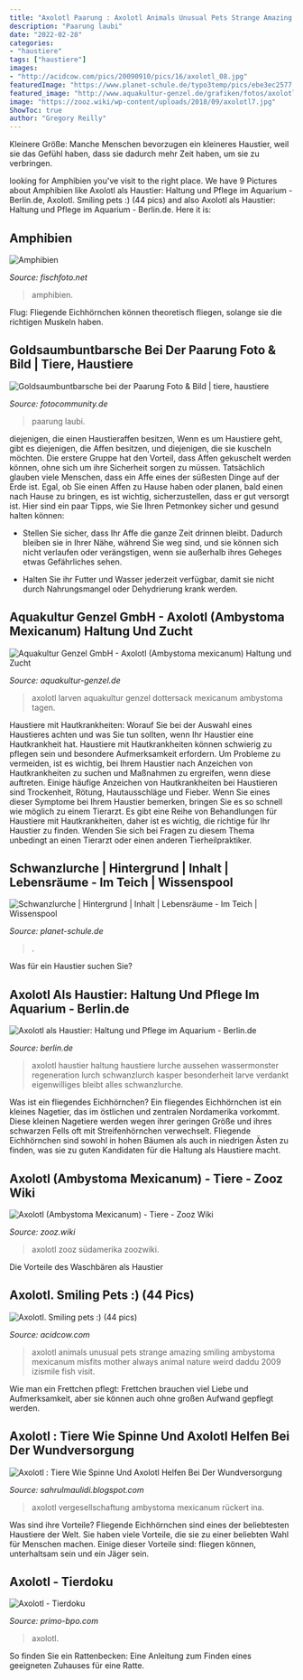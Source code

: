 ```yaml
---
title: "Axolotl Paarung : Axolotl Animals Unusual Pets Strange Amazing Smiling Ambystoma Mexicanum Misfits Mother Always Animal Nature Weird Daddu 2009 Izismile Fish Visit"
description: "Paarung laubi"
date: "2022-02-28"
categories:
- "haustiere"
tags: ["haustiere"]
images:
- "http://acidcow.com/pics/20090910/pics/16/axolotl_08.jpg"
featuredImage: "https://www.planet-schule.de/typo3temp/pics/ebe3ec2577.jpg"
featured_image: "http://www.aquakultur-genzel.de/grafiken/fotos/axolotl_8.jpg"
image: "https://zooz.wiki/wp-content/uploads/2018/09/axolotl7.jpg"
ShowToc: true
author: "Gregory Reilly"
---
```



Kleinere Größe: Manche Menschen bevorzugen ein kleineres Haustier, weil sie das Gefühl haben, dass sie dadurch mehr Zeit haben, um sie zu verbringen.

	

		
looking for Amphibien you've visit to the right place. We have 9 Pictures about Amphibien like Axolotl als Haustier: Haltung und Pflege im Aquarium - Berlin.de, Axolotl. Smiling pets :) (44 pics) and also Axolotl als Haustier: Haltung und Pflege im Aquarium - Berlin.de. Here it is:
		
    
## Amphibien

<img loading=lazy src="http://fischfoto.net/images/60023.jpg" onerror="this.onerror=null;this.src='https://tse3.mm.bing.net/th?id=OIP.nzQ9OXrgQaKKCfkp7gMt9gHaE8&amp;pid=15.1';" alt="Amphibien">

_Source: fischfoto.net_

>amphibien. 

	

Flug: Fliegende Eichhörnchen können theoretisch fliegen, solange sie die richtigen Muskeln haben.

    
## Goldsaumbuntbarsche Bei Der Paarung Foto &amp; Bild | Tiere, Haustiere

<img loading=lazy src="https://img.fotocommunity.com/goldsaumbuntbarsche-bei-der-paarung-cf11ae83-5345-4a86-a051-d379ce493a5b.jpg?width=1000" onerror="this.onerror=null;this.src='https://tse2.mm.bing.net/th?id=OIP.Q68nUxTtHvH5jXGs8ukrmwHaE8&amp;pid=15.1';" alt="Goldsaumbuntbarsche bei der Paarung Foto &amp; Bild | tiere, haustiere">

_Source: fotocommunity.de_

>paarung laubi. 

	

diejenigen, die einen Haustieraffen besitzen,
Wenn es um Haustiere geht, gibt es diejenigen, die Affen besitzen, und diejenigen, die sie kuscheln möchten. Die erstere Gruppe hat den Vorteil, dass Affen gekuschelt werden können, ohne sich um ihre Sicherheit sorgen zu müssen. Tatsächlich glauben viele Menschen, dass ein Affe eines der süßesten Dinge auf der Erde ist. Egal, ob Sie einen Affen zu Hause haben oder planen, bald einen nach Hause zu bringen, es ist wichtig, sicherzustellen, dass er gut versorgt ist. Hier sind ein paar Tipps, wie Sie Ihren Petmonkey sicher und gesund halten können:
- Stellen Sie sicher, dass Ihr Affe die ganze Zeit drinnen bleibt. Dadurch bleiben sie in Ihrer Nähe, während Sie weg sind, und sie können sich nicht verlaufen oder verängstigen, wenn sie außerhalb ihres Geheges etwas Gefährliches sehen.

- Halten Sie ihr Futter und Wasser jederzeit verfügbar, damit sie nicht durch Nahrungsmangel oder Dehydrierung krank werden.

    
## Aquakultur Genzel GmbH - Axolotl (Ambystoma Mexicanum) Haltung Und Zucht

<img loading=lazy src="http://www.aquakultur-genzel.de/grafiken/fotos/axolotl_8.jpg" onerror="this.onerror=null;this.src='https://tse1.mm.bing.net/th?id=OIP.9WLSH3NhOaMNveYOCzlb6wAAAA&amp;pid=15.1';" alt="Aquakultur Genzel GmbH - Axolotl (Ambystoma mexicanum) Haltung und Zucht">

_Source: aquakultur-genzel.de_

>axolotl larven aquakultur genzel dottersack mexicanum ambystoma tagen. 

	

Haustiere mit Hautkrankheiten: Worauf Sie bei der Auswahl eines Haustieres achten und was Sie tun sollten, wenn Ihr Haustier eine Hautkrankheit hat.
Haustiere mit Hautkrankheiten können schwierig zu pflegen sein und besondere Aufmerksamkeit erfordern. Um Probleme zu vermeiden, ist es wichtig, bei Ihrem Haustier nach Anzeichen von Hautkrankheiten zu suchen und Maßnahmen zu ergreifen, wenn diese auftreten. Einige häufige Anzeichen von Hautkrankheiten bei Haustieren sind Trockenheit, Rötung, Hautausschläge und Fieber. Wenn Sie eines dieser Symptome bei Ihrem Haustier bemerken, bringen Sie es so schnell wie möglich zu einem Tierarzt. Es gibt eine Reihe von Behandlungen für Haustiere mit Hautkrankheiten, daher ist es wichtig, die richtige für Ihr Haustier zu finden. Wenden Sie sich bei Fragen zu diesem Thema unbedingt an einen Tierarzt oder einen anderen Tierheilpraktiker.

    
## Schwanzlurche | Hintergrund | Inhalt | Lebensräume - Im Teich | Wissenspool

<img loading=lazy src="https://www.planet-schule.de/typo3temp/pics/ebe3ec2577.jpg" onerror="this.onerror=null;this.src='https://tse3.mm.bing.net/th?id=OIP.IMSEt9w2NAvs37ccvi7QfQAAAA&amp;pid=15.1';" alt="Schwanzlurche | Hintergrund | Inhalt | Lebensräume - Im Teich | Wissenspool">

_Source: planet-schule.de_

>. 

	

Was für ein Haustier suchen Sie?

    
## Axolotl Als Haustier: Haltung Und Pflege Im Aquarium - Berlin.de

<img loading=lazy src="https://www.berlin.de/binaries/asset/image_assets/4307368/source/1455872539/418x316/" onerror="this.onerror=null;this.src='https://tse4.mm.bing.net/th?id=OIP.RDnd2B_BFDzykCV3r0sn9AAAAA&amp;pid=15.1';" alt="Axolotl als Haustier: Haltung und Pflege im Aquarium - Berlin.de">

_Source: berlin.de_

>axolotl haustier haltung haustiere lurche aussehen wassermonster regeneration lurch schwanzlurch kasper besonderheit larve verdankt eigenwilliges bleibt alles schwanzlurche. 

	

Was ist ein fliegendes Eichhörnchen?
Ein fliegendes Eichhörnchen ist ein kleines Nagetier, das im östlichen und zentralen Nordamerika vorkommt. Diese kleinen Nagetiere werden wegen ihrer geringen Größe und ihres schwarzen Fells oft mit Streifenhörnchen verwechselt. Fliegende Eichhörnchen sind sowohl in hohen Bäumen als auch in niedrigen Ästen zu finden, was sie zu guten Kandidaten für die Haltung als Haustiere macht.

    
## Axolotl (Ambystoma Mexicanum) - Tiere - Zooz Wiki

<img loading=lazy src="https://zooz.wiki/wp-content/uploads/2018/09/axolotl7.jpg" onerror="this.onerror=null;this.src='https://tse2.mm.bing.net/th?id=OIP.swwZnumwBgiaG4eaLAD1jQHaF1&amp;pid=15.1';" alt="Axolotl (Ambystoma Mexicanum) - Tiere - Zooz Wiki">

_Source: zooz.wiki_

>axolotl zooz südamerika zoozwiki. 

	

Die Vorteile des Waschbären als Haustier

    
## Axolotl. Smiling Pets :) (44 Pics)

<img loading=lazy src="http://acidcow.com/pics/20090910/pics/16/axolotl_08.jpg" onerror="this.onerror=null;this.src='https://tse3.mm.bing.net/th?id=OIP.173emg-nd4vgw4NtMqON8AHaFj&amp;pid=15.1';" alt="Axolotl. Smiling pets :) (44 pics)">

_Source: acidcow.com_

>axolotl animals unusual pets strange amazing smiling ambystoma mexicanum misfits mother always animal nature weird daddu 2009 izismile fish visit. 

	

Wie man ein Frettchen pflegt: Frettchen brauchen viel Liebe und Aufmerksamkeit, aber sie können auch ohne großen Aufwand gepflegt werden.

    
## Axolotl : Tiere Wie Spinne Und Axolotl Helfen Bei Der Wundversorgung

<img loading=lazy src="https://www.axolotl-online.de/wp-content/uploads/2020/07/Gähnender-Axolotl-300x300-1.jpg" onerror="this.onerror=null;this.src='https://tse2.mm.bing.net/th?id=OIP.OFB1zNsUZF0bl8PtA5ElYQAAAA&amp;pid=15.1';" alt="Axolotl : Tiere Wie Spinne Und Axolotl Helfen Bei Der Wundversorgung">

_Source: sahrulmaulidi.blogspot.com_

>axolotl vergesellschaftung ambystoma mexicanum rückert ina. 

	

Was sind ihre Vorteile?
Fliegende Eichhörnchen sind eines der beliebtesten Haustiere der Welt. Sie haben viele Vorteile, die sie zu einer beliebten Wahl für Menschen machen. Einige dieser Vorteile sind: fliegen können, unterhaltsam sein und ein Jäger sein.

    
## Axolotl - Tierdoku

<img loading=lazy src="https://i.ytimg.com/vi/4N9vFUp4F4U/maxresdefault.jpg" onerror="this.onerror=null;this.src='https://tse1.mm.bing.net/th?id=OIP.hLJDYNnt8kV3ikGOEdaE7QHaEK&amp;pid=15.1';" alt="Axolotl - Tierdoku">

_Source: primo-bpo.com_

>axolotl. 

	

So finden Sie ein Rattenbecken: Eine Anleitung zum Finden eines geeigneten Zuhauses für eine Ratte.

